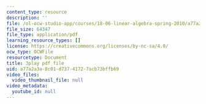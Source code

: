 ```yaml
---
content_type: resource
description: ''
file: /ol-ocw-studio-app/courses/18-06-linear-algebra-spring-2010/a77a2a3a8c01d73741727acb73bffb69_lGGDIGizcQ0.pdf
file_size: 64347
file_type: application/pdf
learning_resource_types: []
license: https://creativecommons.org/licenses/by-nc-sa/4.0/
ocw_type: OCWFile
resourcetype: Document
title: 3play pdf file
uid: a77a2a3a-8c01-d737-4172-7acb73bffb69
video_files:
  video_thumbnail_file: null
video_metadata:
  youtube_id: null
---
```

